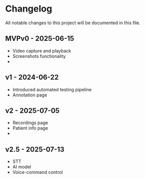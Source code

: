 # Changelog 
All notable changes to this project will be documented in this file. 

## MVPv0 - 2025-06-15
- Video capture and playback 
- Screenshots functionality
- 
## v1 - 2024-06-22
- Introduced automated testing pipeline
- Annotation page
  
## v2 - 2025-07-05 
- Recordings page
- Patient info page
- 
## v2.5 - 2025-07-13 
- STT 
- AI model
- Voice-command control
